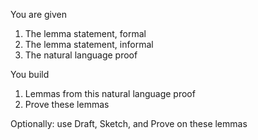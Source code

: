 You are given
1. The lemma statement, formal
2. The lemma statement, informal
3. The natural language proof

You build
1. Lemmas from this natural language proof
2. Prove these lemmas

Optionally:
use Draft, Sketch, and Prove on these lemmas
